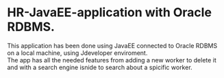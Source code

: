 # HR-JavaEE-application with Oracle RDBMS.

This application has been done using JavaEE connected to Oracle RDBMS on a local machine, using Jdeveloper enviroment. <br />
The app has all the needed features from adding a new worker to delete it and with a search engine isnide to search about a spicific worker. <br />
